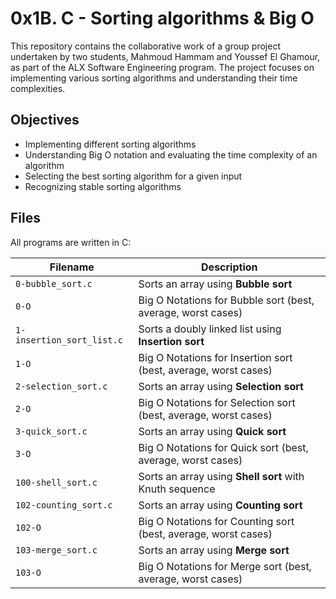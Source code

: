 # 0x1B. C - Sorting algorithms & Big O

This repository contains the collaborative work of a group project undertaken by two students, Mahmoud Hammam and Youssef El Ghamour, as part of the ALX Software Engineering program. The project focuses on implementing various sorting algorithms and understanding their time complexities.

## Objectives
- Implementing different sorting algorithms
- Understanding Big O notation and evaluating the time complexity of an algorithm
- Selecting the best sorting algorithm for a given input
- Recognizing stable sorting algorithms

## Files
All programs are written in C:

| Filename | Description |
| -------- | ----------- |
| `0-bubble_sort.c` | Sorts an array using **Bubble sort** |
| `0-O` | Big O Notations for Bubble sort (best, average, worst cases) |
| `1-insertion_sort_list.c` | Sorts a doubly linked list using **Insertion sort** |
| `1-O` | Big O Notations for Insertion sort (best, average, worst cases) |
| `2-selection_sort.c` | Sorts an array using **Selection sort** |
| `2-O` | Big O Notations for Selection sort (best, average, worst cases) |
| `3-quick_sort.c` | Sorts an array using **Quick sort** |
| `3-O` | Big O Notations for Quick sort (best, average, worst cases) |
| `100-shell_sort.c` | Sorts an array using **Shell sort** with Knuth sequence |
| `102-counting_sort.c` | Sorts an array using **Counting sort**                      |
| `102-O` | Big O Notations for Counting sort (best, average, worst cases)|
| `103-merge_sort.c` | Sorts an array using **Merge sort** |
| `103-O` | Big O Notations for Merge sort (best, average, worst cases) |
